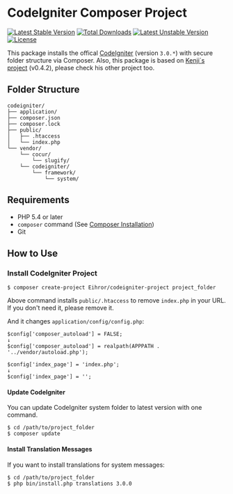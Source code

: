 # CodeIgniter Composer Project

[![Latest Stable Version](https://poser.pugx.org/eihror/codeigniter-project/v/stable)](https://packagist.org/packages/eihror/codeigniter-project) [![Total Downloads](https://poser.pugx.org/eihror/codeigniter-project/downloads)](https://packagist.org/packages/eihror/codeigniter-project) [![Latest Unstable Version](https://poser.pugx.org/eihror/codeigniter-project/v/unstable)](https://packagist.org/packages/eihror/codeigniter-project) [![License](https://poser.pugx.org/eihror/codeigniter-project/license)](https://packagist.org/packages/eihror/codeigniter-project)

This package installs the offical [CodeIgniter](https://github.com/bcit-ci/CodeIgniter) (version `3.0.*`) with secure folder structure via Composer.
Also, this package is based on [Kenji´s project](https://github.com/kenjis/codeigniter-composer-installer) (v0.4.2), please check his other project too.

## Folder Structure

```
codeigniter/
├── application/
├── composer.json
├── composer.lock
├── public/
│   ├── .htaccess
│   └── index.php
└── vendor/
    └── cocur/
        └── slugify/
    └── codeigniter/
        └── framework/
            └── system/
```

## Requirements

* PHP 5.4 or later
* `composer` command (See [Composer Installation](https://getcomposer.org/doc/00-intro.md#installation-linux-unix-osx))
* Git

## How to Use

### Install CodeIgniter Project

```
$ composer create-project Eihror/codeigniter-project project_folder
```

Above command installs `public/.htaccess` to remove `index.php` in your URL. If you don't need it, please remove it.

And it changes `application/config/config.php`:

~~~
$config['composer_autoload'] = FALSE;
↓
$config['composer_autoload'] = realpath(APPPATH . '../vendor/autoload.php');
~~~

~~~
$config['index_page'] = 'index.php';
↓
$config['index_page'] = '';
~~~


#### Update CodeIgniter
You can update CodeIgniter system folder to latest version with one command.

```
$ cd /path/to/project_folder
$ composer update
```

#### Install Translation Messages

If you want to install translations for system messages:

```
$ cd /path/to/project_folder
$ php bin/install.php translations 3.0.0
```